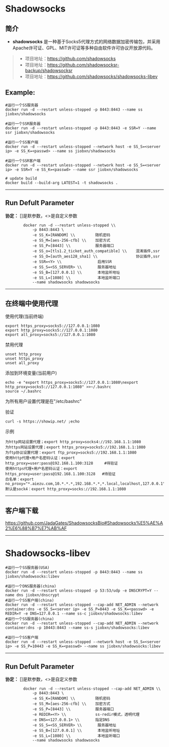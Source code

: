 Shadowsocks
===
## 简介
* **shadowsocks** 是一种基于Socks5代理方式的网络数据加密传输包，并采用Apache许可证、GPL、MIT许可证等多种自由软件许可协议开放源代码。
> * 项目地址：https://github.com/shadowsocks
> * 项目地址：https://github.com/shadowsocksr-backup/shadowsocksr
> * 项目地址：https://github.com/shadowsocks/shadowsocks-libev


## Example:

    #运行一个SS服务器
    docker run -d --restart unless-stopped -p 8443:8443 --name ss jiobxn/shadowsocks

    #运行一个SSR服务器
    docker run -d --restart unless-stopped -p 8443:8443 -e SSR=Y --name ssr jiobxn/shadowsocks

    #运行一个SS客户端
    docker run -d --restart unless-stopped --network host -e SS_S=<server ip> -e SS_K=<passwd> --name ss jiobxn/shadowsocks

    #运行一个SSR客户端
    docker run -d --restart unless-stopped --network host -e SS_S=<server ip> -e SSR=Y -e SS_K=<passwd> --name ssr jiobxn/shadowsocks

    # update build
    docker build --build-arg LATEST=1 -t shadowsocks .

****

## Run Defult Parameter
**协定：** []是默参数，<>是自定义参数

			docker run -d --restart unless-stopped \\
				-p 8443:8443 \
				-e SS_K=[RANDOM] \\         随机密码
				-e SS_M=[aes-256-cfb] \\    加密方式
				-e SS_P=[8443] \\           服务器端口
				-e SS_o=[tls1.2_ticket_auth_compatible] \\    混淆插件,ssr
				-e SS_O=[auth_aes128_sha1] \\                 协议插件,ssr
				-e SSR=<Y> \\                启用SSR
				-e SS_S=<SS_SERVER> \\       服务器地址
				-e SS_B=[127.0.0.1] \\       本地监听地址
				-e SS_L=[1080] \\            本地监听端口
				--name shadowsocks shadowsocks

****

## 在终端中使用代理

使用代理(当前终端)

    export https_proxy=socks5://127.0.0.1:1080
    export http_proxy=socks5://127.0.0.1:1080
    export all_proxy=socks5://127.0.0.1:1080

禁用代理

    unset http_proxy
    unset https_proxy
    unset all_proxy

添加到环境变量(当前用户)

    echo -e "export https_proxy=socks5://127.0.0.1:1080\nexport http_proxy=socks5://127.0.0.1:1080" >>~/.bashrc
    source ~/.bashrc

为所有用户设置代理是在"/etc/bashrc"

验证

    curl -s https://showip.net/ ;echo

示例

    为http网站设置代理；export http_proxy=socks4://192.168.1.1:1080
    为https网站设置代理；export https_proxy=socks5://192.168.1.1:1080
    为ftp协议设置代理：export ftp_proxy=socks5://192.168.1.1:1080
    使用http代理+用户名密码认证：export http_proxy=user:pass@192.168.1.100:3128     #待验证
    使用https代理+用户名密码认证：export https_proxy=user:pass@192.168.1.100:3128   #待验证
    白名单：export no_proxy="*.aiezu.com,10.*.*.*,192.168.*.*,*.local,localhost,127.0.0.1"
    默认是sock4：export http_proxy=socks://192.168.1.1:1080

****

## 客户端下载
https://github.com/JadaGates/ShadowsocksBio#Shadowsocks%E5%AE%A2%E6%88%B7%E7%AB%AF

****


Shadowsocks-libev
===

    #运行一个SS服务器(USA)
    docker run -d --restart unless-stopped -p 8443:8443 --name ss jiobxn/shadowsocks:libev

    #运行一个DNS服务器(china)
    docker run -d --restart unless-stopped -p 53:53/udp -e DNSCRYPT=Y --name dns jiobxn/dnscrypt
    #运行一个SS客户端(china)
    docker run -d --restart unless-stopped --cap-add NET_ADMIN --network container:dns -e SS_S=<server ip> -e SS_P=8443 -e SS_K=<passwd> -e REDIR=Y -e DNS=127.0.0.1 --name ss-c jiobxn/shadowsocks:libev
    #运行一个SS服务器(china)
    docker run -d --restart unless-stopped --cap-add NET_ADMIN --network container:dns -p 10443:8443 --name ss-s jiobxn/shadowsocks:libev

    #运行一个SS客户端
    docker run -d --restart unless-stopped --network host -e SS_S=<server ip> -e SS_P=10443 -e SS_K=<passwd> --name ss jiobxn/shadowsocks:libev


****

## Run Defult Parameter
**协定：** []是默参数，<>是自定义参数

			docker run -d --restart unless-stopped --cap-add NET_ADMIN \\
				-p 8443:8443 \
				-e SS_K=[RANDOM] \\         随机密码
				-e SS_M=[aes-256-cfb] \\    加密方式
				-e SS_P=[8443] \\           服务器端口
				-e REDIR=<Y> \\             ss-redir模式，透明代理
				-e DNS=<127.0.0.1> \\       指定DNS
				-e SS_S=<SS_SERVER> \\       服务器地址
				-e SS_B=[127.0.0.1] \\       本地监听地址
				-e SS_L=[1080] \\            本地监听端口
				--name shadowsocks shadowsocks
